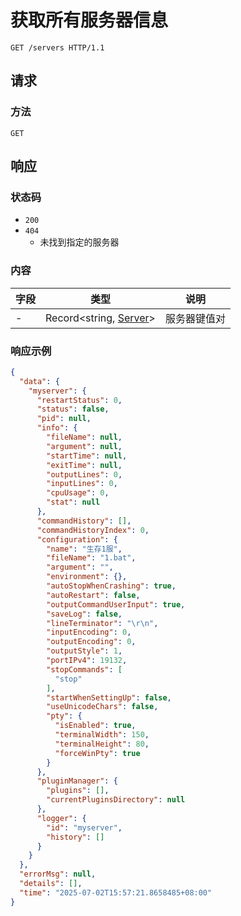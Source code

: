 # 获取所有服务器信息

```http
GET /servers HTTP/1.1
```

## 请求

### 方法

`GET`

## 响应

### 状态码

- `200`
- `404`
  - 未找到指定的服务器

### 内容

| 字段 | 类型                       | 说明         |
| ---- | -------------------------- | ------------ |
| -    | Record\<string, [Server]\> | 服务器键值对 |

[Server]: https://github.com/SereinDev/Serein/blob/main/src/Serein.Core/Services/Servers/Server.cs

### 响应示例

```json
{
  "data": {
    "myserver": {
      "restartStatus": 0,
      "status": false,
      "pid": null,
      "info": {
        "fileName": null,
        "argument": null,
        "startTime": null,
        "exitTime": null,
        "outputLines": 0,
        "inputLines": 0,
        "cpuUsage": 0,
        "stat": null
      },
      "commandHistory": [],
      "commandHistoryIndex": 0,
      "configuration": {
        "name": "生存1服",
        "fileName": "1.bat",
        "argument": "",
        "environment": {},
        "autoStopWhenCrashing": true,
        "autoRestart": false,
        "outputCommandUserInput": true,
        "saveLog": false,
        "lineTerminator": "\r\n",
        "inputEncoding": 0,
        "outputEncoding": 0,
        "outputStyle": 1,
        "portIPv4": 19132,
        "stopCommands": [
          "stop"
        ],
        "startWhenSettingUp": false,
        "useUnicodeChars": false,
        "pty": {
          "isEnabled": true,
          "terminalWidth": 150,
          "terminalHeight": 80,
          "forceWinPty": true
        }
      },
      "pluginManager": {
        "plugins": [],
        "currentPluginsDirectory": null
      },
      "logger": {
        "id": "myserver",
        "history": []
      }
    }
  },
  "errorMsg": null,
  "details": [],
  "time": "2025-07-02T15:57:21.8658485+08:00"
}
```

